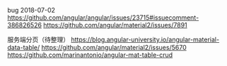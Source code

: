 bug
2018-07-02
https://github.com/angular/angular/issues/23715#issuecomment-386826526
https://github.com/angular/material2/issues/7891

服务端分页（待整理）
https://blog.angular-university.io/angular-material-data-table/
https://github.com/angular/material2/issues/5670
https://github.com/marinantonio/angular-mat-table-crud
